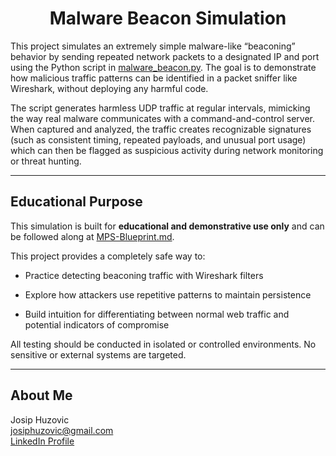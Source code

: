 <h1 align="center"><strong>Malware Beacon Simulation</strong></h1>


This project simulates an extremely simple malware-like “beaconing” behavior by sending repeated network packets to a designated IP and port using the Python script in [malware_beacon.py](./malware_beacon.py). The goal is to demonstrate how malicious traffic patterns can be identified in a packet sniffer like Wireshark, without deploying any harmful code.


The script generates harmless UDP traffic at regular intervals, mimicking the way real malware communicates with a command-and-control server. When captured and analyzed, the traffic creates recognizable signatures (such as consistent timing, repeated payloads, and unusual port usage) which can then be flagged as suspicious activity during network monitoring or threat hunting.



---



## Educational Purpose

This simulation is built for **educational and demonstrative use only** and can be followed along at [MPS-Blueprint.md](./MPS-Blueprint.md).  
  
This project provides a completely safe way to:

- Practice detecting beaconing traffic with Wireshark filters

- Explore how attackers use repetitive patterns to maintain persistence

- Build intuition for differentiating between normal web traffic and potential indicators of compromise



All testing should be conducted in isolated or controlled environments. No sensitive or external systems are targeted.


---
## About Me
Josip Huzovic  
josiphuzovic@gmail.com  
[LinkedIn Profile](https://www.linkedin.com/in/josip-huzovic)